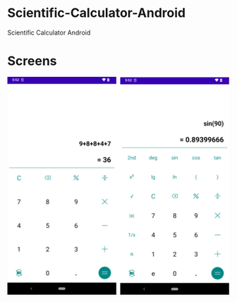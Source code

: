 # Scientific-Calculator-Android
Scientific Calculator Android

# Screens

![alt text](https://github.com/orbitalsonic/Scientific-Calculator-Android/blob/master/Screenshots/Screenshot.png?raw=true)
